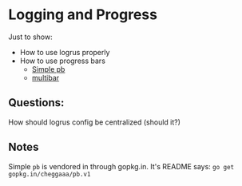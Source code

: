 # Logging and Progress

Just to show:

- How to use logrus properly
- How to use progress bars
    - [Simple pb](https://github.com/cheggaaa/pb)
    - [multibar](https://github.com/sethgrid/multibar)

## Questions:

How should logrus config be centralized (should it?)

## Notes
Simple `pb` is vendored in through gopkg.in. It's README says: `go get gopkg.in/cheggaaa/pb.v1`
